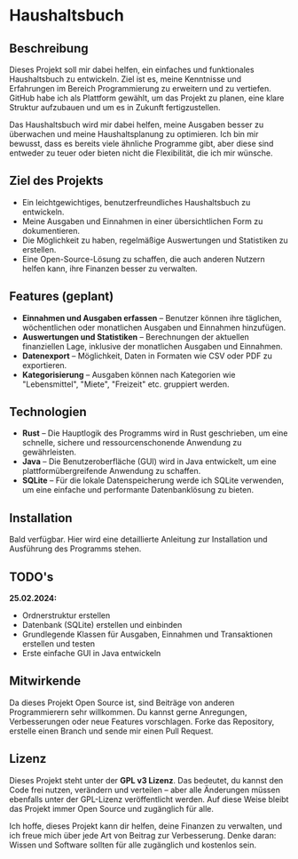 # Haushaltsbuch

## Beschreibung

Dieses Projekt soll mir dabei helfen, ein einfaches und funktionales Haushaltsbuch zu entwickeln. Ziel ist es, meine Kenntnisse und Erfahrungen im Bereich Programmierung zu erweitern und zu vertiefen. GitHub habe ich als Plattform gewählt, um das Projekt zu planen, eine klare Struktur aufzubauen und um es in Zukunft fertigzustellen.

Das Haushaltsbuch wird mir dabei helfen, meine Ausgaben besser zu überwachen und meine Haushaltsplanung zu optimieren. Ich bin mir bewusst, dass es bereits viele ähnliche Programme gibt, aber diese sind entweder zu teuer oder bieten nicht die Flexibilität, die ich mir wünsche.

## Ziel des Projekts

- Ein leichtgewichtiges, benutzerfreundliches Haushaltsbuch zu entwickeln.
- Meine Ausgaben und Einnahmen in einer übersichtlichen Form zu dokumentieren.
- Die Möglichkeit zu haben, regelmäßige Auswertungen und Statistiken zu erstellen.
- Eine Open-Source-Lösung zu schaffen, die auch anderen Nutzern helfen kann, ihre Finanzen besser zu verwalten.

## Features (geplant)

- **Einnahmen und Ausgaben erfassen** – Benutzer können ihre täglichen, wöchentlichen oder monatlichen Ausgaben und Einnahmen hinzufügen.
- **Auswertungen und Statistiken** – Berechnungen der aktuellen finanziellen Lage, inklusive der monatlichen Ausgaben und Einnahmen.
- **Datenexport** – Möglichkeit, Daten in Formaten wie CSV oder PDF zu exportieren.
- **Kategorisierung** – Ausgaben können nach Kategorien wie "Lebensmittel", "Miete", "Freizeit" etc. gruppiert werden.
  
## Technologien

- **Rust** – Die Hauptlogik des Programms wird in Rust geschrieben, um eine schnelle, sichere und ressourcenschonende Anwendung zu gewährleisten.
- **Java** – Die Benutzeroberfläche (GUI) wird in Java entwickelt, um eine plattformübergreifende Anwendung zu schaffen.
- **SQLite** – Für die lokale Datenspeicherung werde ich SQLite verwenden, um eine einfache und performante Datenbanklösung zu bieten.

## Installation

Bald verfügbar. Hier wird eine detaillierte Anleitung zur Installation und Ausführung des Programms stehen.

## TODO's

**25.02.2024:**

- Ordnerstruktur erstellen
- Datenbank (SQLite) erstellen und einbinden
- Grundlegende Klassen für Ausgaben, Einnahmen und Transaktionen erstellen und testen
- Erste einfache GUI in Java entwickeln

## Mitwirkende

Da dieses Projekt Open Source ist, sind Beiträge von anderen Programmierern sehr willkommen. Du kannst gerne Anregungen, Verbesserungen oder neue Features vorschlagen. Forke das Repository, erstelle einen Branch und sende mir einen Pull Request.

## Lizenz

Dieses Projekt steht unter der **GPL v3 Lizenz**. Das bedeutet, du kannst den Code frei nutzen, verändern und verteilen – aber alle Änderungen müssen ebenfalls unter der GPL-Lizenz veröffentlicht werden. Auf diese Weise bleibt das Projekt immer Open Source und zugänglich für alle.

Ich hoffe, dieses Projekt kann dir helfen, deine Finanzen zu verwalten, und ich freue mich über jede Art von Beitrag zur Verbesserung. Denke daran: Wissen und Software sollten für alle zugänglich und kostenlos sein.
